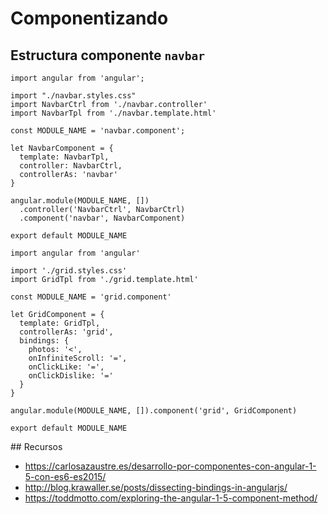 # Componentizando

## Estructura componente `navbar`

```
import angular from 'angular';

import "./navbar.styles.css"
import NavbarCtrl from './navbar.controller'
import NavbarTpl from './navbar.template.html'

const MODULE_NAME = 'navbar.component';

let NavbarComponent = {
  template: NavbarTpl, 
  controller: NavbarCtrl,
  controllerAs: 'navbar'
}

angular.module(MODULE_NAME, [])
  .controller('NavbarCtrl', NavbarCtrl)
  .component('navbar', NavbarComponent)

export default MODULE_NAME
```

````
import angular from 'angular'

import './grid.styles.css'
import GridTpl from './grid.template.html'

const MODULE_NAME = 'grid.component'

let GridComponent = {
  template: GridTpl,
  controllerAs: 'grid',
  bindings: {
    photos: '<',
    onInfiniteScroll: '=',
    onClickLike: '=',
    onClickDislike: '='
  }
}

angular.module(MODULE_NAME, []).component('grid', GridComponent)

export default MODULE_NAME
````

## Recursos 

- https://carlosazaustre.es/desarrollo-por-componentes-con-angular-1-5-con-es6-es2015/
- http://blog.krawaller.se/posts/dissecting-bindings-in-angularjs/
- https://toddmotto.com/exploring-the-angular-1-5-component-method/
